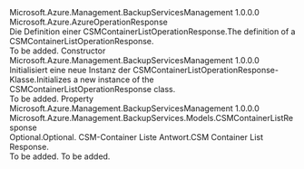 <Type Name="CSMContainerListOperationResponse" FullName="Microsoft.Azure.Management.BackupServices.Models.CSMContainerListOperationResponse">
  <TypeSignature Language="C#" Value="public class CSMContainerListOperationResponse : Microsoft.Azure.AzureOperationResponse" />
  <TypeSignature Language="ILAsm" Value=".class public auto ansi beforefieldinit CSMContainerListOperationResponse extends Microsoft.Azure.AzureOperationResponse" />
  <TypeSignature Language="DocId" Value="T:Microsoft.Azure.Management.BackupServices.Models.CSMContainerListOperationResponse" />
  <TypeSignature Language="VB.NET" Value="Public Class CSMContainerListOperationResponse&#xA;Inherits AzureOperationResponse" />
  <TypeSignature Language="F#" Value="type CSMContainerListOperationResponse = class&#xA;    inherit AzureOperationResponse" />
  <AssemblyInfo>
    <AssemblyName>Microsoft.Azure.Management.BackupServicesManagement</AssemblyName>
    <AssemblyVersion>1.0.0.0</AssemblyVersion>
  </AssemblyInfo>
  <Base>
    <BaseTypeName>Microsoft.Azure.AzureOperationResponse</BaseTypeName>
  </Base>
  <Interfaces />
  <Docs>
    <summary>
            <span data-ttu-id="e1a7a-101">Die Definition einer CSMContainerListOperationResponse.</span><span class="sxs-lookup"><span data-stu-id="e1a7a-101">The definition of a CSMContainerListOperationResponse.</span></span>
            </summary>
    <remarks>To be added.</remarks>
  </Docs>
  <Members>
    <Member MemberName=".ctor">
      <MemberSignature Language="C#" Value="public CSMContainerListOperationResponse ();" />
      <MemberSignature Language="ILAsm" Value=".method public hidebysig specialname rtspecialname instance void .ctor() cil managed" />
      <MemberSignature Language="DocId" Value="M:Microsoft.Azure.Management.BackupServices.Models.CSMContainerListOperationResponse.#ctor" />
      <MemberSignature Language="VB.NET" Value="Public Sub New ()" />
      <MemberType>Constructor</MemberType>
      <AssemblyInfo>
        <AssemblyName>Microsoft.Azure.Management.BackupServicesManagement</AssemblyName>
        <AssemblyVersion>1.0.0.0</AssemblyVersion>
      </AssemblyInfo>
      <Parameters />
      <Docs>
        <summary>
            <span data-ttu-id="e1a7a-102">Initialisiert eine neue Instanz der CSMContainerListOperationResponse-Klasse.</span><span class="sxs-lookup"><span data-stu-id="e1a7a-102">Initializes a new instance of the CSMContainerListOperationResponse class.</span></span>
            </summary>
        <remarks>To be added.</remarks>
      </Docs>
    </Member>
    <Member MemberName="CSMContainerListResponse">
      <MemberSignature Language="C#" Value="public Microsoft.Azure.Management.BackupServices.Models.CSMContainerListResponse CSMContainerListResponse { get; set; }" />
      <MemberSignature Language="ILAsm" Value=".property instance class Microsoft.Azure.Management.BackupServices.Models.CSMContainerListResponse CSMContainerListResponse" />
      <MemberSignature Language="DocId" Value="P:Microsoft.Azure.Management.BackupServices.Models.CSMContainerListOperationResponse.CSMContainerListResponse" />
      <MemberSignature Language="VB.NET" Value="Public Property CSMContainerListResponse As CSMContainerListResponse" />
      <MemberSignature Language="F#" Value="member this.CSMContainerListResponse : Microsoft.Azure.Management.BackupServices.Models.CSMContainerListResponse with get, set" Usage="Microsoft.Azure.Management.BackupServices.Models.CSMContainerListOperationResponse.CSMContainerListResponse" />
      <MemberType>Property</MemberType>
      <AssemblyInfo>
        <AssemblyName>Microsoft.Azure.Management.BackupServicesManagement</AssemblyName>
        <AssemblyVersion>1.0.0.0</AssemblyVersion>
      </AssemblyInfo>
      <ReturnValue>
        <ReturnType>Microsoft.Azure.Management.BackupServices.Models.CSMContainerListResponse</ReturnType>
      </ReturnValue>
      <Docs>
        <summary>
            <span data-ttu-id="e1a7a-103">Optional.</span><span class="sxs-lookup"><span data-stu-id="e1a7a-103">Optional.</span></span> <span data-ttu-id="e1a7a-104">CSM-Container Liste Antwort.</span><span class="sxs-lookup"><span data-stu-id="e1a7a-104">CSM Container List Response.</span></span>
            </summary>
        <value>To be added.</value>
        <remarks>To be added.</remarks>
      </Docs>
    </Member>
  </Members>
</Type>